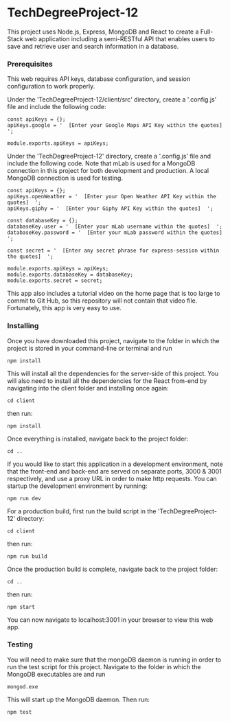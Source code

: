 # TechDegreeProject-12

This project uses Node.js, Express, MongoDB and React to create a Full-Stack web application including a semi-RESTful API that enables users to save and retrieve user and search information in a database.

### Prerequisites

This web requires API keys, database configuration, and session configuration to work properly.

Under the 'TechDegreeProject-12/client/src' directory, create a '.config.js' file and include the following code:

```
const apiKeys = {};
apiKeys.google = '  [Enter your Google Maps API Key within the quotes]  ';

module.exports.apiKeys = apiKeys;
```

Under the 'TechDegreeProject-12' directory, create a '.config.js' file and include the following code. Note that mLab is used for a MongoDB connection in this project for both development and production. A local MongoDB connection is used for testing.

```
const apiKeys = {};
apiKeys.openWeather = '  [Enter your Open Weather API Key within the quotes]  ';
apiKeys.giphy = '  [Enter your Giphy API Key within the quotes]  ';

const databaseKey = {};
databaseKey.user = '  [Enter your mLab username within the quotes]  ';
databaseKey.password = '  [Enter your mLab password within the quotes]  ';

const secret = '  [Enter any secret phrase for express-session within the quotes]  ';

module.exports.apiKeys = apiKeys;
module.exports.databaseKey = databaseKey;
module.exports.secret = secret;
```

This app also includes a tutorial video on the home page that is too large to commit to Git Hub, so this repository will not contain that video file. Fortunately, this app is very easy to use.

### Installing

Once you have downloaded this project, navigate to the folder in which the project is stored in your command-line or terminal and run

```
npm install
```

This will install all the dependencies for the server-side of this project. You will also need to install all the dependencies for the React from-end by navigating into the client folder and installing once again:

```
cd client
```
then run:
```
npm install
```

Once everything is installed, navigate back to the project folder:

```
cd ..
```

If you would like to start this application in a development environment, note that the front-end and back-end are served on separate ports, 3000 & 3001 respectively, and use a proxy URL in order to make http requests. You can startup the development environment by running:

```
npm run dev
```

For a production build, first run the build script in the 'TechDegreeProject-12' directory:

```
cd client
```
then run:
```
npm run build
```

Once the production build is complete, navigate back to the project folder:

```
cd ..
```
then run:
```
npm start
```

You can now navigate to localhost:3001 in your browser to view this web app.

### Testing

You will need to make sure that the mongoDB daemon is running in order to run the test script for this project. Navigate to the folder in which the MongoDB executables are and run

```
mongod.exe
```

This will start up the MongoDB daemon. Then run:

```
npm test
```
